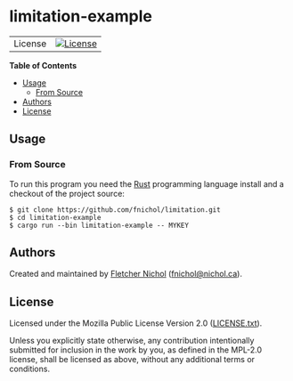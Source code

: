 # limitation-example

|         |                                      |
| ------: | ------------------------------------ |
| License | [![License][badge-license]][license] |

**Table of Contents**

<!-- toc -->

- [Usage](#usage)
  - [From Source](#from-source)
- [Authors](#authors)
- [License](#license)

<!-- tocstop -->

## Usage

### From Source

To run this program you need the [Rust](https://rustup.rs/) programming language
install and a checkout of the project source:

```console
$ git clone https://github.com/fnichol/limitation.git
$ cd limitation-example
$ cargo run --bin limitation-example -- MYKEY
```

## Authors

Created and maintained by [Fletcher Nichol][fnichol] (<fnichol@nichol.ca>).

## License

Licensed under the Mozilla Public License Version 2.0 ([LICENSE.txt][license]).

Unless you explicitly state otherwise, any contribution intentionally submitted
for inclusion in the work by you, as defined in the MPL-2.0 license, shall be
licensed as above, without any additional terms or conditions.

[badge-license]:
  https://img.shields.io/badge/License-MPL%202.0-blue.svg?style=flat-square
[fnichol]: https://github.com/fnichol
[license]:
  https://github.com/fnichol/limitation/blob/master/limitation-proxy/LICENSE.txt
